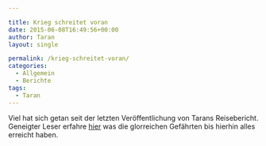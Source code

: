 ```yaml
---

title: Krieg schreitet voran
date: 2015-06-08T16:49:56+00:00
author: Taran
layout: single

permalink: /krieg-schreitet-voran/
categories:
  - Allgemein
  - Berichte
tags:
  - Taran
---
```

Viel hat sich getan seit der letzten Veröffentlichung von Tarans Reisebericht. Geneigter Leser erfahre [hier](http://www.phexkinder.de/tarans-reisebericht/) was die glorreichen Gefährten bis hierhin alles erreicht haben.